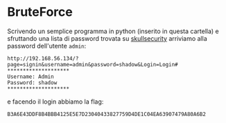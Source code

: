 # BruteForce
Scrivendo un semplice programma in python (inserito in questa cartella) e sfruttando una lista di password trovata su 
[skullsecurity](https://wiki.skullsecurity.org/index.php/Passwords) arriviamo alla password dell'utente `admin`:
```
http://192.168.56.134/?page=signin&username=admin&password=shadow&Login=Login#
********************
Username: Admin
Password: shadow
********************
```
e facendo il login abbiamo la flag:
```
B3A6E43DDF8B4BBB4125E5E7D23040433827759D4DE1C04EA63907479A80A6B2
```